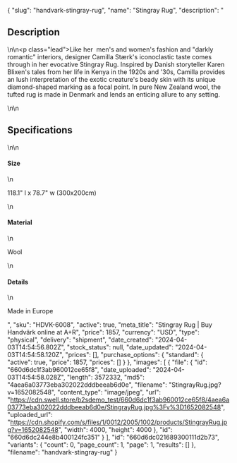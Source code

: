 {
  "slug": "handvark-stingray-rug",
  "name": "Stingray Rug",
  "description": "<h2>Description</h2>\n<!-- split -->\n<p class=\"lead\">Like her  men's and women's fashion and \"darkly romantic\" interiors, designer Camilla Stærk's iconoclastic taste comes through in her evocative Stingray Rug. Inspired by Danish storyteller Karen Blixen's tales from her life in Kenya in the 1920s and '30s, Camilla provides an lush interpretation of the exotic creature's beady skin with its unique diamond-shaped marking as a focal point. In pure New Zealand wool, the tufted rug is made in Denmark and lends an enticing allure to any setting.</p>\n<!-- split -->\n<h2>Specifications</h2>\n<!-- split -->\n<h4>Size</h4>\n<p>118.1\" l x 78.7\" w (300x200cm)</p>\n<h4>Material</h4>\n<p>Wool</p>\n<h4>Details</h4>\n<p>Made in Europe</p>",
  "sku": "HDVK-6008",
  "active": true,
  "meta_title": "Stingray Rug | Buy Handvärk online at A+R",
  "price": 1857,
  "currency": "USD",
  "type": "physical",
  "delivery": "shipment",
  "date_created": "2024-04-03T14:54:56.802Z",
  "stock_status": null,
  "date_updated": "2024-04-03T14:54:58.120Z",
  "prices": [],
  "purchase_options": {
    "standard": {
      "active": true,
      "price": 1857,
      "prices": []
    }
  },
  "images": [
    {
      "file": {
        "id": "660d6dc1f3ab960012ce65f8",
        "date_uploaded": "2024-04-03T14:54:58.028Z",
        "length": 3572332,
        "md5": "4aea6a03773eba302022dddbeeab6d0e",
        "filename": "StingrayRug.jpg?v=1652082548",
        "content_type": "image/jpeg",
        "url": "https://cdn.swell.store/b2sdemo_test/660d6dc1f3ab960012ce65f8/4aea6a03773eba302022dddbeeab6d0e/StingrayRug.jpg%3Fv%3D1652082548",
        "uploaded_url": "https://cdn.shopify.com/s/files/1/0012/2005/1002/products/StingrayRug.jpg?v=1652082548",
        "width": 4000,
        "height": 4000
      },
      "id": "660d6dc244e8b400124fc351"
    }
  ],
  "id": "660d6dc021689300111d2b73",
  "variants": {
    "count": 0,
    "page_count": 1,
    "page": 1,
    "results": []
  },
  "filename": "handvark-stingray-rug"
}